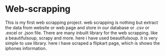 # Web-scrapping
This is my first web scrapping project.
web scrapping is nothing but extract the data from website or web page and store in our database or .csv or .excel or .json file.
There are many inbuilt library for the web scrapping. like a beautifulsoup, scrapy and more.
here i have used beautifulsoup. it is very simple to use library.
here i have scraped a flipkart page, which is shows the iphones information.
